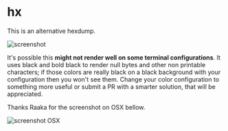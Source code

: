 
# hx

This is an alternative hexdump.

![screenshot](http://i.imgur.com/ehlyBQs.png)

It's possible this **might not render well on some terminal configurations**. It
uses black and bold black to render null bytes and other non printable
characters; if those colors are really black on a black background with your
configuration then you won't see them. Change your color configuration to
something more useful or submit a PR with a smarter solution, that will be
appreciated.

Thanks Raaka for the screenshot on OSX bellow.

![screenshot OSX](http://i.imgur.com/cEncXRG.png)
